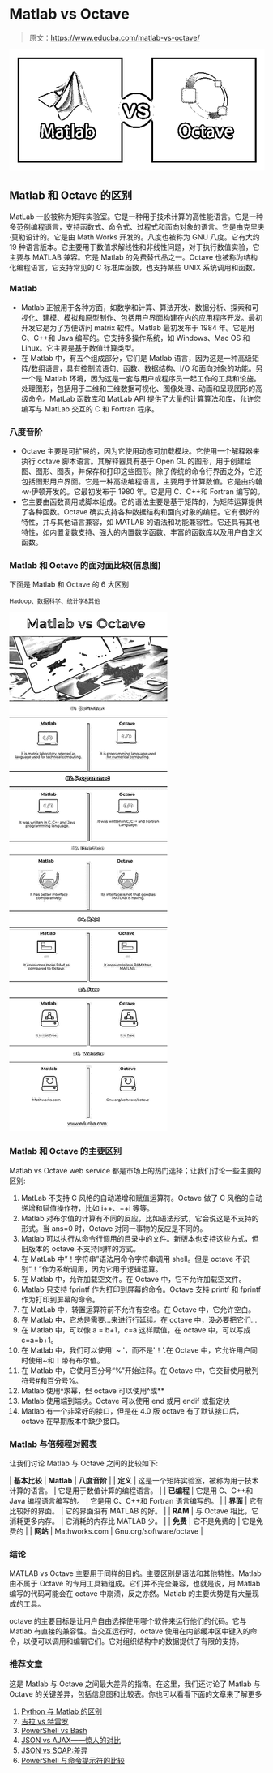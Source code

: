 # Matlab vs Octave

> 原文：<https://www.educba.com/matlab-vs-octave/>

![Matlab vs Octave](img/87e57bedb1387ae077e2ba281d6d824d.png)



## Matlab 和 Octave 的区别

MatLab 一般被称为矩阵实验室。它是一种用于技术计算的高性能语言。它是一种多范例编程语言，支持函数式、命令式、过程式和面向对象的语言。它是由克里夫·莫勒设计的。它是由 Math Works 开发的。八度也被称为 GNU 八度。它有大约 19 种语言版本。它主要用于数值求解线性和非线性问题，对于执行数值实验，它主要与 MATLAB 兼容。它是 Matlab 的免费替代品之一。Octave 也被称为结构化编程语言，它支持常见的 C 标准库函数，也支持某些 UNIX 系统调用和函数。

### Matlab

*   Matlab 正被用于各种方面，如数学和计算、算法开发、数据分析、探索和可视化、建模、模拟和原型制作、包括用户界面构建在内的应用程序开发。最初开发它是为了方便访问 matrix 软件。Matlab 最初发布于 1984 年。它是用 C、C++和 Java 编写的。它支持多操作系统，如 Windows、Mac OS 和 Linux。它主要是基于数值计算类型。
*   在 Matlab 中，有五个组成部分，它们是 Matlab 语言，因为这是一种高级矩阵/数组语言，具有控制流语句、函数、数据结构、I/O 和面向对象的功能。另一个是 Matlab 环境，因为这是一套与用户或程序员一起工作的工具和设施。处理图形，包括用于二维和三维数据可视化、图像处理、动画和呈现图形的高级命令。MatLab 函数库和 MatLab API 提供了大量的计算算法和库，允许您编写与 MatLab 交互的 C 和 Fortran 程序。

### 八度音阶

*   Octave 主要是可扩展的，因为它使用动态可加载模块。它使用一个解释器来执行 octave 脚本语言。其解释器具有基于 Open GL 的图形，用于创建绘图、图形、图表，并保存和打印这些图形。除了传统的命令行界面之外，它还包括图形用户界面。它是一种高级编程语言，主要用于计算数值。它是由约翰·w·伊顿开发的。它最初发布于 1980 年。它是用 C、C++和 Fortran 编写的。
*   它主要由函数调用或脚本组成。它的语法主要是基于矩阵的，为矩阵运算提供了各种函数。Octave 确实支持各种数据结构和面向对象的编程。它有很好的特性，并与其他语言兼容，如 MATLAB 的语法和功能兼容性。它还具有其他特性，如内置复数支持、强大的内置数学函数、丰富的函数库以及用户自定义函数。

### **Matlab 和 Octave** 的面对面比较(信息图)

下面是 Matlab 和 Octave 的 6 大区别

<small>Hadoop、数据科学、统计学&其他</small>

![Matlab vs Octave Infographics ](img/ba9a9faad4798df4a0eb7cff3090f1d9.png)



### Matlab 和 Octave 的主要区别

Matlab vs Octave web service 都是市场上的热门选择；让我们讨论一些主要的区别:

1.  MatLab 不支持 C 风格的自动递增和赋值运算符。Octave 做了 C 风格的自动递增和赋值操作符，比如 i++、++i 等等。
2.  Matlab 对布尔值的计算有不同的反应，比如语法形式，它会说这是不支持的形式。当 ans=0 时，Octave 对同一事物的反应是不同的。
3.  Matlab 可以执行从命令行调用的目录中的文件。新版本也支持这些方式，但旧版本的 octave 不支持同样的方式。
4.  在 MatLab 中”！字符串”语法用命令字符串调用 shell。但是 octave 不识别“！”作为系统调用，因为它用于逻辑运算。
5.  在 Matlab 中，允许加载空文件。在 Octave 中，它不允许加载空文件。
6.  Matlab 只支持 fprintf 作为打印到屏幕的命令。Octave 支持 printf 和 fprintf 作为打印到屏幕的命令。
7.  在 MatLab 中，转置运算符前不允许有空格。在 Octave 中，它允许空白。
8.  在 Matlab 中，它总是需要…来进行行延续。在 octave 中，没必要把它们…
9.  在 Matlab 中，可以像 a = b+1，c=a 这样赋值，在 octave 中，可以写成 c=a=b+1。
10.  在 Matlab 中，我们可以使用' ~ '，而不是'！'.在 Octave 中，它允许用户同时使用~和！带有布尔值。
11.  在 Matlab 中，它使用百分号“%”开始注释。在 Octave 中，它交替使用散列符号#和百分号%。
12.  Matlab 使用^求幂，但 octave 可以使用^或**
13.  Matlab 使用端到端块。Octave 可以使用 end 或用 endif 或指定块
14.  Matlab 有一个非常好的接口，但是在 4.0 版 octave 有了默认接口后，octave 在早期版本中缺少接口。

### Matlab 与倍频程对照表

让我们讨论 Matlab 与 Octave 之间的比较如下:

| **基本比较** | **Matlab** | **八度音阶** |
| **定义** | 这是一个矩阵实验室，被称为用于技术计算的语言。 | 它是用于数值计算的编程语言。 |
| **已编程** | 它是用 C、C++和 Java 编程语言编写的。 | 它是用 C、C++和 Fortran 语言编写的。 |
| **界面** | 它有比较好的界面。 | 它的界面没有 MATLAB 的好。 |
| **RAM** | 与 Octave 相比，它消耗更多内存。 | 它消耗的内存比 MATLAB 少。 |
| **免费** | 它不是免费的 | 它是免费的 |
| **网站** | Mathworks.com | Gnu.org/software/octave |

### 结论

MATLAB vs Octave 主要用于同样的目的。主要区别是语法和其他特性。Matlab 由不属于 Octave 的专用工具箱组成。它们并不完全兼容，也就是说，用 Matlab 编写的代码可能会在 octave 中崩溃，反之亦然。Matlab 的主要优势是有大量现成的工具。

octave 的主要目标是让用户自由选择使用哪个软件来运行他们的代码。它与 Matlab 有直接的兼容性。当交互运行时，octave 使用在内部缓冲区中键入的命令，以便可以调用和编辑它们。它对组织结构中的数据提供了有限的支持。

### 推荐文章

这是 Matlab 与 Octave 之间最大差异的指南。在这里，我们还讨论了 Matlab 与 Octave 的关键差异，包括信息图和比较表。你也可以看看下面的文章来了解更多

1.  [Python 与 Matlab 的区别](https://www.educba.com/python-vs-matlab/)
2.  [吉拉 vs 特雷罗](https://www.educba.com/jira-vs-trello/)
3.  [PowerShell vs Bash](https://www.educba.com/powershell-vs-bash/)
4.  [JSON vs AJAX——惊人的对比](https://www.educba.com/json-vs-ajax/)
5.  [JSON vs SOAP:差异](https://www.educba.com/json-vs-soap/)
6.  [PowerShell 与命令提示符的比较](https://www.educba.com/powershell-vs-command-prompt/)





